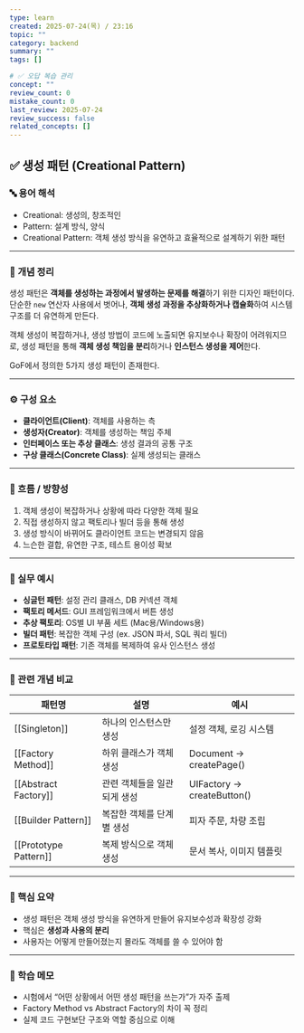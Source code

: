 ```yaml
---
type: learn
created: 2025-07-24(목) / 23:16
topic: ""
category: backend
summary: ""
tags: []

# ✅ 오답 복습 관리
concept: ""
review_count: 0
mistake_count: 0
last_review: 2025-07-24
review_success: false
related_concepts: []
---
```

## ✅ 생성 패턴 (Creational Pattern)

### 🔤 용어 해석  
- Creational: 생성의, 창조적인  
- Pattern: 설계 방식, 양식  
- Creational Pattern: 객체 생성 방식을 유연하고 효율적으로 설계하기 위한 패턴

---

### 📌 개념 정리  
생성 패턴은 **객체를 생성하는 과정에서 발생하는 문제를 해결**하기 위한 디자인 패턴이다.  
단순한 `new` 연산자 사용에서 벗어나, **객체 생성 과정을 추상화하거나 캡슐화**하여 시스템 구조를 더 유연하게 만든다.

객체 생성이 복잡하거나, 생성 방법이 코드에 노출되면 유지보수나 확장이 어려워지므로, 생성 패턴을 통해 **객체 생성 책임을 분리**하거나 **인스턴스 생성을 제어**한다.

GoF에서 정의한 5가지 생성 패턴이 존재한다.

---

### ⚙️ 구성 요소  
- **클라이언트(Client)**: 객체를 사용하는 측  
- **생성자(Creator)**: 객체를 생성하는 책임 주체  
- **인터페이스 또는 추상 클래스**: 생성 결과의 공통 구조  
- **구상 클래스(Concrete Class)**: 실제 생성되는 클래스

---

### 🧭 흐름 / 방향성  
1. 객체 생성이 복잡하거나 상황에 따라 다양한 객체 필요  
2. 직접 생성하지 않고 팩토리나 빌더 등을 통해 생성  
3. 생성 방식이 바뀌어도 클라이언트 코드는 변경되지 않음  
4. 느슨한 결합, 유연한 구조, 테스트 용이성 확보

---

### 💬 실무 예시  
- **싱글턴 패턴**: 설정 관리 클래스, DB 커넥션 객체  
- **팩토리 메서드**: GUI 프레임워크에서 버튼 생성  
- **추상 팩토리**: OS별 UI 부품 세트 (Mac용/Windows용)  
- **빌더 패턴**: 복잡한 객체 구성 (ex. JSON 파서, SQL 쿼리 빌더)  
- **프로토타입 패턴**: 기존 객체를 복제하여 유사 인스턴스 생성

---

### 🔁 관련 개념 비교  
| 패턴명                   | 설명              | 예시                         |
| --------------------- | --------------- | -------------------------- |
| [[Singleton]]         | 하나의 인스턴스만 생성    | 설정 객체, 로깅 시스템              |
| [[Factory Method]]    | 하위 클래스가 객체 생성   | Document → createPage()    |
| [[Abstract Factory]]  | 관련 객체들을 일관되게 생성 | UIFactory → createButton() |
| [[Builder Pattern]]   | 복잡한 객체를 단계별 생성  | 피자 주문, 차량 조립               |
| [[Prototype Pattern]] | 복제 방식으로 객체 생성   | 문서 복사, 이미지 템플릿             |

---

### 🎯 핵심 요약  
- 생성 패턴은 객체 생성 방식을 유연하게 만들어 유지보수성과 확장성 강화  
- 핵심은 **생성과 사용의 분리**  
- 사용자는 어떻게 만들어졌는지 몰라도 객체를 쓸 수 있어야 함

---

### 🧠 학습 메모  
- 시험에서 “어떤 상황에서 어떤 생성 패턴을 쓰는가”가 자주 출제  
- Factory Method vs Abstract Factory의 차이 꼭 정리  
- 실제 코드 구현보단 구조와 역할 중심으로 이해
